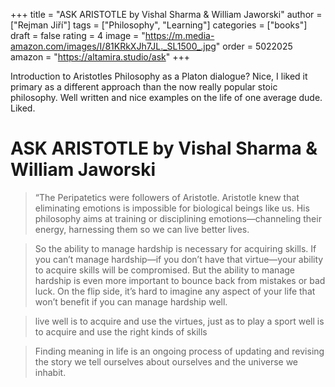 +++
title = "ASK ARISTOTLE by Vishal Sharma & William Jaworski"
author = ["Rejman Jiří"]
tags = ["Philosophy", "Learning"]
categories = ["books"]
draft = false
rating = 4
image = "https://m.media-amazon.com/images/I/81KRkXJh7JL._SL1500_.jpg"
order = 5022025
amazon = "https://altamira.studio/ask"
+++

Introduction to Aristotles Philosophy as a Platon dialogue? Nice, I liked it primary as a different  approach than the now really popular stoic philosophy. Well written and nice examples on the life of one average dude. Liked.

<!--more-->

# ASK ARISTOTLE by Vishal Sharma & William Jaworski


> “The Peripatetics were followers of Aristotle. Aristotle knew that eliminating emotions is impossible for biological beings like us. His philosophy aims at training or disciplining emotions—channeling their energy, harnessing them so we can live better lives.

> So the ability to manage hardship is necessary for acquiring skills. If you can’t manage hardship—if you don’t have that virtue—your ability to acquire skills will be compromised. But the ability to manage hardship is even more important to bounce back from mistakes or bad luck. On the flip side, it’s hard to imagine any aspect of your life that won’t benefit if you can manage hardship well.


> live well is to acquire and use the virtues, just as to play a sport well is to acquire and use the right kinds of skills


> Finding meaning in life is an ongoing process of updating and revising the story we tell ourselves about ourselves and the universe we inhabit.
